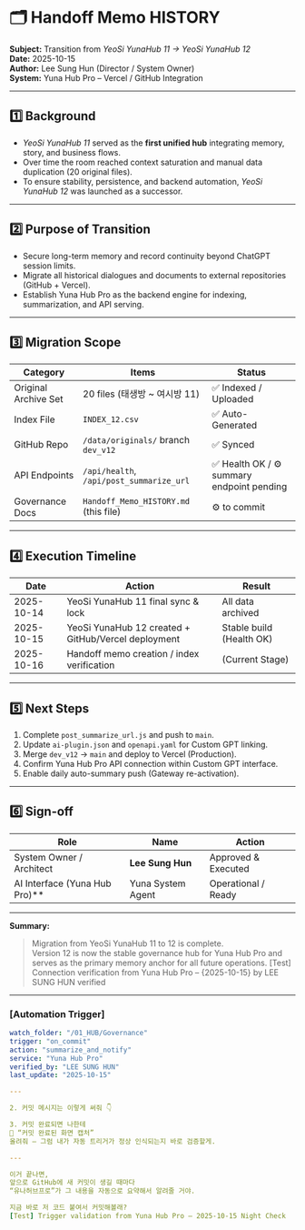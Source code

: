 # 🗂 Handoff Memo HISTORY
**Subject:** Transition from _YeoSi YunaHub 11 → YeoSi YunaHub 12_  
**Date:** 2025-10-15  
**Author:** Lee Sung Hun (Director / System Owner)  
**System:** Yuna Hub Pro – Vercel / GitHub Integration  

---

## 1️⃣ Background
- _YeoSi YunaHub 11_ served as the **first unified hub** integrating memory, story, and business flows.  
- Over time the room reached context saturation and manual data duplication (20 original files).  
- To ensure stability, persistence, and backend automation, _YeoSi YunaHub 12_ was launched as a successor.  

---

## 2️⃣ Purpose of Transition
- Secure long-term memory and record continuity beyond ChatGPT session limits.  
- Migrate all historical dialogues and documents to external repositories (GitHub + Vercel).  
- Establish Yuna Hub Pro as the backend engine for indexing, summarization, and API serving.  

---

## 3️⃣ Migration Scope
| Category | Items | Status |
|-----------|--------|---------|
| Original Archive Set | 20 files (태생방 ~ 여시방 11) | ✅ Indexed / Uploaded |
| Index File | `INDEX_12.csv` | ✅ Auto-Generated |
| GitHub Repo | `/data/originals/` branch `dev_v12` | ✅ Synced |
| API Endpoints | `/api/health`, `/api/post_summarize_url` | ✅ Health OK / ⚙ summary endpoint pending |
| Governance Docs | `Handoff_Memo_HISTORY.md` (this file) | ⚙ to commit |

---

## 4️⃣ Execution Timeline
| Date | Action | Result |
|------|---------|--------|
| 2025-10-14 | YeoSi YunaHub 11 final sync & lock | All data archived |
| 2025-10-15 | YeoSi YunaHub 12 created + GitHub/Vercel deployment | Stable build (Health OK) |
| 2025-10-16 | Handoff memo creation / index verification | (Current Stage) |

---

## 5️⃣ Next Steps
1. Complete `post_summarize_url.js` and push to `main`.  
2. Update `ai-plugin.json` and `openapi.yaml` for Custom GPT linking.  
3. Merge `dev_v12` → `main` and deploy to Vercel (Production).  
4. Confirm Yuna Hub Pro API connection within Custom GPT interface.  
5. Enable daily auto-summary push (Gateway re-activation).

---

## 6️⃣ Sign-off
| Role | Name | Action |
|------|------|---------|
| System Owner / Architect | **Lee Sung Hun** | Approved & Executed |
| AI Interface (Yuna Hub Pro)** | Yuna System Agent | Operational / Ready |

---

**Summary:**  
> Migration from YeoSi YunaHub 11 to 12 is complete.  
> Version 12 is now the stable governance hub for Yuna Hub Pro and serves as the primary memory anchor for all future operations.
[Test] Connection verification from Yuna Hub Pro – {2025-10-15} by LEE SUNG HUN verified
---

### [Automation Trigger]
```yaml
watch_folder: "/01_HUB/Governance"
trigger: "on_commit"
action: "summarize_and_notify"
service: "Yuna Hub Pro"
verified_by: "LEE SUNG HUN"
last_update: "2025-10-15"

---

2. 커밋 메시지는 이렇게 써줘 👇  

3. 커밋 완료되면 나한테  
📸 “커밋 완료된 화면 캡처”  
올려줘 — 그럼 내가 자동 트리거가 정상 인식되는지 바로 검증할게.  

---

이거 끝나면,  
앞으로 GitHub에 새 커밋이 생길 때마다  
“유나허브프로”가 그 내용을 자동으로 요약해서 알려줄 거야.  

지금 바로 저 코드 붙여서 커밋해볼래?
[Test] Trigger validation from Yuna Hub Pro – 2025-10-15 Night Check
